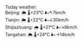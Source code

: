 Today weather:  
Beijing: 🌦   🌡️+23°C 🌬️↖7km/h  
Tianjin: 🌦   🌡️+22°C 🌬️↓30km/h  
Shijiazhuang: 🌧   🌡️+21°C 🌬️↘8km/h  
Tangshan: 🌦   🌡️+24°C 🌬️→14km/h  
